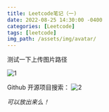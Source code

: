 ```yaml
---
title: Leetcode笔记（一)
date: 2022-08-25 14:30:00 -0400
categories: [Leetcode]
tags: [leetcode]
img_path: /assets/img/avatar/
---
```


测试一下上传图片路径

![1](avatar.png)

Github 开源项目搜索：
![2](gitsearch.png)

_可以放出来么！_